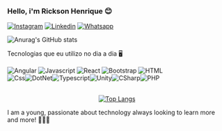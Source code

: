 ### Hello, i'm Rickson Henrique 😊


[![Instagram](https://img.shields.io/badge/Instagram-E4405F?style=for-the-badge&logo=instagram&logoColor=white)](https://www.instagram.com/henriiquerick/)
[![Linkedin](https://img.shields.io/badge/LinkedIn-0077B5?style=for-the-badge&logo=linkedin&logoColor=white)](https://www.linkedin.com/in/rickson-henrique-570109219/)
[![Whatsapp](https://img.shields.io/badge/WhatsApp-25D366?style=for-the-badge&logo=whatsapp&logoColor=white)](https://contate.me/henriiquerick)


![Anurag's GitHub stats](https://github-readme-stats.vercel.app/api?username=henriiquerick&show_icons=true&theme=dark)


Tecnologias que eu utilizo no dia a dia 🖥️

<div style="text-align: center; display: inline-block;>

<img align="center" alt="JQuery" src="https://img.shields.io/badge/jQuery-0769AD?style=for-the-badge&logo=jquery&logoColor=whitee">

<img align="center" alt="Angular" src="https://img.shields.io/badge/Angular-DD0031?style=for-the-badge&logo=angular&logoColor=white">

<img align="center" alt="Javascript" src="https://img.shields.io/badge/JavaScript-323330?style=for-the-badge&logo=javascript&logoColor=F7DF1E">

<img align="center" alt="React" src="https://img.shields.io/badge/React-20232A?style=for-the-badge&logo=react&logoColor=61DAFB">

<img align="center" alt="Bootstrap" src="https://img.shields.io/badge/Bootstrap-563D7C?style=for-the-badge&logo=bootstrap&logoColor=white">

<img align="center" alt="HTML" src="https://img.shields.io/badge/HTML5-E34F26?style=for-the-badge&logo=html5&logoColor=white">


</div>

<div style="text-align: center; display: flex; width: 500px;">

<img align="center" alt="Css" src="https://img.shields.io/badge/CSS-239120?&style=for-the-badge&logo=css3&logoColor=white">

<img align="center" alt="DotNet" src="https://img.shields.io/badge/.NET-5C2D91?style=for-the-badge&logo=.net&logoColor=white">

<img align="center" alt="Typescript" src="https://img.shields.io/badge/TypeScript-007ACC?style=for-the-badge&logo=typescript&logoColor=white">

<img align="center" alt="Unity" src="https://img.shields.io/badge/Unity-100000?style=for-the-badge&logo=unity&logoColor=white">
                                                                                                                            
<img align="center" alt="CSharp" src="https://img.shields.io/badge/C%23-239120?style=for-the-badge&logo=c-sharp&logoColor=white">
                                                                                                                                
<img align="center" alt="PHP" src="https://img.shields.io/badge/PHP-777BB4?style=for-the-badge&logo=php&logoColor=white">
                                                                                                                                
</div>
<br>
<div style="text-align: center">

[![Top Langs](https://github-readme-stats.vercel.app/api/top-langs/?username=anuraghazra&layout=compact)](https://github.com/anuraghazra/github-readme-stats)

</div>


I am a young, passionate about technology always looking to learn more and more! 🧠🙅‍♂️
